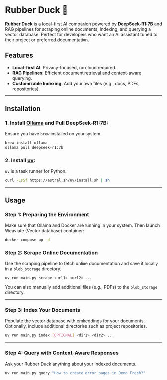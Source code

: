 # Rubber Duck 🐥

**Rubber Duck** is a local-first AI companion powered by **DeepSeek-R1:7B** and RAG pipelines for scraping online documents, indexing, and querying a vector database. Perfect for developers who want an AI assistant tuned to their project or preferred documentation.

## Features
- **Local-first AI**: Privacy-focused, no cloud required.
- **RAG Pipelines**: Efficient document retrieval and context-aware querying.
- **Customizable Indexing**: Add your own files (e.g., docs, PDFs, repositories).

---

## Installation

### 1. Install [Ollama](https://ollama.com/library/deepseek-r1) and Pull DeepSeek-R1:7B:
Ensure you have `brew` installed on your system.

```bash
brew install ollama
ollama pull deepseek-r1:7b
```

### 2. Install [uv](https://docs.astral.sh/uv/getting-started/installation/):
`uv` is a task runner for Python.

```bash
curl -LsSf https://astral.sh/uv/install.sh | sh
```

---

## Usage

### Step 1: Preparing the Environment
Make sure that Ollama and Docker are running in your system. Then launch Weaviate (Vector database) container:

```bash
docker compose up -d
```

### Step 2: Scrape Online Documentation
Use the scraping pipeline to fetch online documentation and save it locally in a `blob_storage` directory.

```bash
uv run main.py scrape <url1> <url2> ...
```

You can also manually add additional files (e.g., PDFs) to the `blob_storage` directory.

---

### Step 3: Index Your Documents
Populate the vector database with embeddings for your documents. Optionally, include additional directories such as project repositories.

```bash
uv run main.py index [OPTIONAL] <dir1> <dir2> ...
```

---

### Step 4: Query with Context-Aware Responses
Ask your Rubber Duck anything about your indexed documents.

```bash
uv run main.py query "How to create error pages in Deno Fresh?"
```
